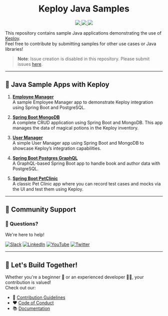 <h1 align="center">Keploy Java Samples</h1>

<p align="center">
  <a href="CODE_OF_CONDUCT.md" alt="Contributions welcome">
    <img src="https://img.shields.io/badge/Contributions-Welcome-brightgreen?logo=github" />
  </a>
  <a href="https://join.slack.com/t/keploy/shared_invite/zt-357qqm9b5-PbZRVu3Yt2rJIa6ofrwWNg" alt="Slack">
    <img src="https://github.com/keploy/samples-go/blob/main/.github/slack.svg?raw=true" />
  </a>
  <a href="https://opensource.org/licenses/Apache-2.0" alt="License">
    <img src="https://github.com/keploy/samples-go/blob/main/.github/License-Apache_2.0-blue.svg?raw=true" />
  </a>
</p>

This repository contains sample Java applications demonstrating the use of [Keploy](https://keploy.io).  
Feel free to contribute by submitting samples for other use cases or Java libraries!

> **Note**: Issue creation is disabled in this repository. Please submit issues [here](https://github.com/keploy/keploy/issues/new/choose).

---

## 📁 Java Sample Apps with Keploy

1. [**Employee Manager**](https://github.com/keploy/samples-java/tree/main/employee-manager)  
   A sample Employee Manager app to demonstrate Keploy integration using Spring Boot and PostgreSQL.

2. [**Spring Boot MongoDB**](https://github.com/keploy/samples-java/tree/main/spring-boot-mongo)  
   A complete CRUD application using Spring Boot and MongoDB. This app manages the data of magical potions in the Keploy inventory.

3. [**User Manager**](https://github.com/keploy/samples-java/tree/main/user-manager)  
   A simple User Manager app using Spring Boot and MongoDB to showcase Keploy’s integration capabilities.

4. [**Spring Boot Postgres GraphQL**](https://github.com/keploy/samples-java/tree/main/spring-boot-postgres-graphql)  
   A GraphQL-based Spring Boot app to handle book and author data with PostgreSQL.

5. [**Spring Boot PetClinic**](https://github.com/keploy/samples-java/tree/main/spring-petclinic)  
   A classic Pet Clinic app where you can record test cases and mocks via the UI and test them using Keploy.

---

## 🤝 Community Support

### 💬 Questions?
We're here to help!

[![Slack](https://img.shields.io/badge/Slack-4A154B?style=for-the-badge&logo=slack&logoColor=white)](https://join.slack.com/t/keploy/shared_invite/zt-357qqm9b5-PbZRVu3Yt2rJIa6ofrwWNg)
[![LinkedIn](https://img.shields.io/badge/linkedin-%230077B5.svg?style=for-the-badge&logo=linkedin&logoColor=white)](https://www.linkedin.com/company/keploy/)
[![YouTube](https://img.shields.io/badge/YouTube-%23FF0000.svg?style=for-the-badge&logo=YouTube&logoColor=white)](https://www.youtube.com/channel/UC6OTg7F4o0WkmNtSoob34lg)
[![Twitter](https://img.shields.io/badge/Twitter-%231DA1F2.svg?style=for-the-badge&logo=Twitter&logoColor=white)](https://twitter.com/Keployio)

---

## 🌟 Let's Build Together!

Whether you're a beginner 👶 or an experienced developer 🧙‍♂️, your contribution is valued!  
Check out our:

- 📜 [Contribution Guidelines](https://github.com/keploy/keploy/blob/main/CONTRIBUTING.md)  
- ❤️ [Code of Conduct](https://github.com/keploy/keploy/blob/main/CODE_OF_CONDUCT.md)
- 📚 [Documentation](https://keploy.io/docs)